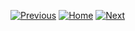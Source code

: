 [![Previous](https://img.shields.io/badge/previous-green.svg)](https://github.com/SupunGurusinghe/SinlinguaDocumentation/tree/main/2.%20Sinhala%20Audio%20to%20Text%20Conversion/README.md)
[![Home](https://img.shields.io/badge/home-orange.svg)](https://github.com/SupunGurusinghe/SinlinguaDocumentation/README.md)
[![Next](https://img.shields.io/badge/next-blue.svg)](https://github.com/SupunGurusinghe/SinlinguaDocumentation/tree/main/5.%20Sinhala%20Text%20Summarization/README.md)
